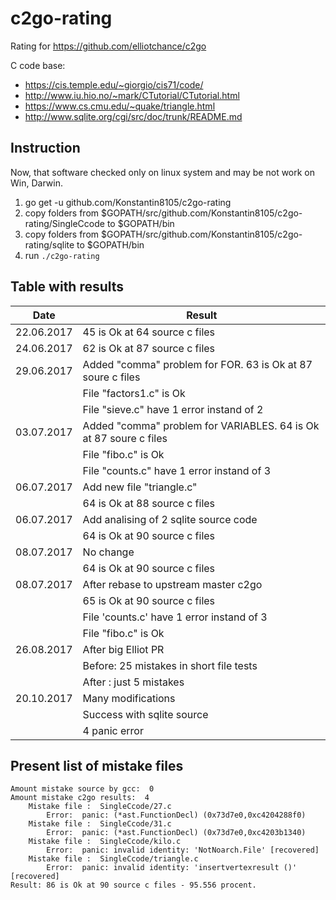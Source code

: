 # c2go-rating
Rating for https://github.com/elliotchance/c2go

C code base:
* https://cis.temple.edu/~giorgio/cis71/code/
* http://www.iu.hio.no/~mark/CTutorial/CTutorial.html
* https://www.cs.cmu.edu/~quake/triangle.html
* http://www.sqlite.org/cgi/src/doc/trunk/README.md

## Instruction

Now, that software checked only on linux system and may be not work on Win, Darwin.

1.	go get -u github.com/Konstantin8105/c2go-rating
2.	copy folders from $GOPATH/src/github.com/Konstantin8105/c2go-rating/SingleCcode to $GOPATH/bin
3.	copy folders from $GOPATH/src/github.com/Konstantin8105/c2go-rating/sqlite to $GOPATH/bin
4.	run `./c2go-rating`

## Table with results

| Date | Result |
|---|---|
| 22.06.2017 | 45 is Ok at 64 source c files |
| 24.06.2017 | 62 is Ok at 87 source c files |
| 29.06.2017 | Added "comma" problem for FOR. 63 is Ok at 87 soure c files | 
|   | File "factors1.c" is Ok |
|   | File "sieve.c" have 1 error instand of 2 |
| 03.07.2017 | Added "comma" problem for VARIABLES. 64 is Ok at 87 soure c files | 
|   | File "fibo.c" is Ok |
|   | File "counts.c" have 1 error instand of 3 |
| 06.07.2017 | Add new file "triangle.c" |
|   | 64 is Ok at 88 source c files |
| 06.07.2017 | Add analising of 2 sqlite source code |
|   | 64 is Ok at 90 source c files |
| 08.07.2017 | No change |
|   | 64 is Ok at 90 source c files |
| 08.07.2017 | After rebase to upstream master c2go |
|   | 65 is Ok at 90 source c files |
|   | File 'counts.c' have 1 error instand of 3 |
|   | File "fibo.c" is Ok |
| 26.08.2017 | After big Elliot PR |
|   | Before: 25 mistakes in short file tests |
|   | After : just 5 mistakes |
| 20.10.2017 | Many modifications |
|   | Success with sqlite source |
|   | 4 panic error |


## Present list of mistake files

```
Amount mistake source by gcc:  0
Amount mistake c2go results:  4
	Mistake file :  SingleCcode/27.c
		Error:  panic: (*ast.FunctionDecl) (0x73d7e0,0xc4204288f0)
	Mistake file :  SingleCcode/31.c
		Error:  panic: (*ast.FunctionDecl) (0x73d7e0,0xc4203b1340)
	Mistake file :  SingleCcode/kilo.c
		Error:  panic: invalid identity: 'NotNoarch.File' [recovered]
	Mistake file :  SingleCcode/triangle.c
		Error:  panic: invalid identity: 'insertvertexresult ()' [recovered]
Result: 86 is Ok at 90 source c files - 95.556 procent. 
```
